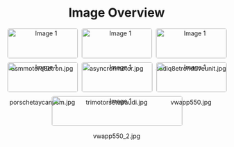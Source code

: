 <h1 style ="text-align: center;"> Image Overview </h1>
<div style="display: flex; flex-wrap: wrap; gap: 10px; justify-content: center;">
<div style="flex: 1 1 calc(33.333% - 20px); max-width: 300px; text-align: center;">
<img src="https://media.evkx.net/multimedia/technology/motors/asmmotorq8etron_xst.jpg" alt="Image 1" style="width: 100%; border: 1px solid #ddd; border-radius: 5px;">
<p>asmmotorq8etron.jpg</p>
</div>
<div style="flex: 1 1 calc(33.333% - 20px); max-width: 300px; text-align: center;">
<img src="https://media.evkx.net/multimedia/technology/motors/asyncronmotor_xst.jpg" alt="Image 1" style="width: 100%; border: 1px solid #ddd; border-radius: 5px;">
<p>asyncronmotor.jpg</p>
</div>
<div style="flex: 1 1 calc(33.333% - 20px); max-width: 300px; text-align: center;">
<img src="https://media.evkx.net/multimedia/technology/motors/audiq8etrondriveunit_xst.jpg" alt="Image 1" style="width: 100%; border: 1px solid #ddd; border-radius: 5px;">
<p>audiq8etrondriveunit.jpg</p>
</div>
<div style="flex: 1 1 calc(33.333% - 20px); max-width: 300px; text-align: center;">
<img src="https://media.evkx.net/multimedia/technology/motors/porschetaycanpsm_xst.jpg" alt="Image 1" style="width: 100%; border: 1px solid #ddd; border-radius: 5px;">
<p>porschetaycanpsm.jpg</p>
</div>
<div style="flex: 1 1 calc(33.333% - 20px); max-width: 300px; text-align: center;">
<img src="https://media.evkx.net/multimedia/technology/motors/trimotorsetupaudi_xst.jpg" alt="Image 1" style="width: 100%; border: 1px solid #ddd; border-radius: 5px;">
<p>trimotorsetupaudi.jpg</p>
</div>
<div style="flex: 1 1 calc(33.333% - 20px); max-width: 300px; text-align: center;">
<img src="https://media.evkx.net/multimedia/technology/motors/vwapp550_xst.jpg" alt="Image 1" style="width: 100%; border: 1px solid #ddd; border-radius: 5px;">
<p>vwapp550.jpg</p>
</div>
<div style="flex: 1 1 calc(33.333% - 20px); max-width: 300px; text-align: center;">
<img src="https://media.evkx.net/multimedia/technology/motors/vwapp550_2_xst.jpg" alt="Image 1" style="width: 100%; border: 1px solid #ddd; border-radius: 5px;">
<p>vwapp550_2.jpg</p>
</div>
</div>
